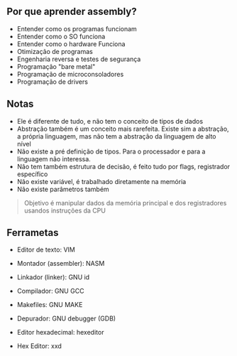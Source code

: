 ## Por que aprender assembly?

 - Entender como os programas funcionam
 - Entender como o SO funciona
 - Entender como o hardware Funciona
 - Otimização de programas
 - Engenharia reversa e testes de segurança
 - Programação "bare metal"
 - Programação de microconsoladores
 - Programação de drivers

## Notas
 - Ele é diferente de tudo, e não tem o conceito de tipos de dados
 - Abstração também é um conceito mais rarefeita. Existe sim a abstração, a própria linguagem, mas não tem a abstração da linguagem de alto nível
 - Não existe a pré definição de tipos. Para o processador e para a linguagem não interessa.
 - Não tem também estrutura de decisão, é feito tudo por flags, registrador específico
 - Não existe variável, é trabalhado diretamente na memória
 - Não existe parâmetros também

> Objetivo é manipular dados da memória principal e dos registradores usandos instruções da CPU

## Ferrametas
- Editor de texto: VIM
- Montador (assembler): NASM
- Linkador (linker): GNU id
- Compilador: GNU GCC
- Makefiles: GNU MAKE
- Depurador: GNU debugger (GDB)

- Editor hexadecimal: hexeditor
- Hex Editor: xxd